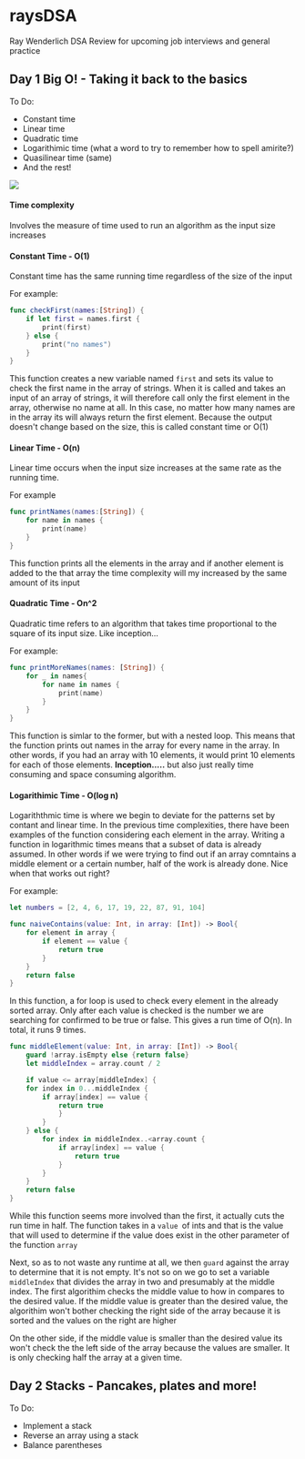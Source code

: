 # raysDSA
 Ray Wenderlich DSA Review for upcoming job interviews and general practice

## Day 1 Big O! - Taking it back to the basics 
To Do: 
- Constant time 
- Linear time
- Quadratic time 
- Logarithimic time (what a word to try to remember how to spell amirite?)
- Quasilinear time (same)
- And the rest!

![](https://media.giphy.com/media/3orieMlrdm4bxzP3jy/giphy.gif)

#### Time complexity
Involves the measure of time used to run an algorithm as the input size increases

#### Constant Time - O(1)
Constant time has the same running time regardless of the size of the input

For example:

```swift
func checkFirst(names:[String]) {
    if let first = names.first {
        print(first)
    } else {
        print("no names")
    }
}
```
This function creates a new variable named ``` first ``` and sets its value to check the first name in the array of strings. When it is called and takes an input of an array of strings, it will therefore call only the first element in the array, otherwise no name at all. In this case, no matter how many names are in the array its will always return the first element. Because the output doesn't change based on the size, this is called constant time or O(1)

#### Linear Time - O(n)
Linear time occurs when the input size increases at the same rate as the running time.

For example

```swift 
func printNames(names:[String]) {
    for name in names {
        print(name)
    }
}
```
This function prints all the elements in the array and if another element is added to the that array the time complexity will my increased by the same amount of its input


#### Quadratic Time - On^2
Quadratic time refers to an algorithm that takes time proportional to the square of its input size. Like inception...

For example:
```swift
func printMoreNames(names: [String]) {
    for _ in names{
        for name in names {
            print(name)
        }
    }
}
```
This function is simlar to the former, but with a nested loop. This means that the function prints out names in the array for every name in the array. In other words, if you had an array with 10 elements, it would print 10 elements for each of those elements. **Inception.....** but also just really time consuming and space consuming algorithm.


#### Logarithimic Time - O(log n)
Logariththmic time is where we begin to deviate for the patterns set by contant and linear time. In the previous time complexities, there have been examples of the function considering each element in the array. Writing a function in logarithmic times means that a subset of data is already assumed. In other words if we were trying to find out if an array comntains a middle element or a certain number, half of the work is already done. Nice when that works out right?

For example:

```swift
let numbers = [2, 4, 6, 17, 19, 22, 87, 91, 104]

func naiveContains(value: Int, in array: [Int]) -> Bool{
    for element in array {
        if element == value {
            return true
        }
    }
    return false
}
```
In this function, a for loop is used to check every element in the already sorted array. Only after each value is checked is the number we are searching for confirmed to be true or false. This gives a run time of O(n). In total, it runs 9 times.


```swift
func middleElement(value: Int, in array: [Int]) -> Bool{
    guard !array.isEmpty else {return false}
    let middleIndex = array.count / 2

    if value <= array[middleIndex] {
    for index in 0...middleIndex {
        if array[index] == value {
            return true
            }
        }
    } else {
        for index in middleIndex..<array.count {
            if array[index] == value {
                return true
            }
        }
    }
    return false
}
```
While this function seems more involved than the first, it actually cuts the run time in half. The function takes in a ```value ```of ints and that is the value that will used to determine if the value does exist in the other parameter of the function ```array``` 

Next, so as to not waste any runtime at all, we then ```guard``` against the array to determine that it is not empty. It's not so on we go to set a variable ```middleIndex``` that divides the array in two and presumably at the middle index. The first algorithim checks the middle value to how in compares to the desired value. If the middle value is greater than the desired value, the algorithim won't bother checking the right side of the array because it is sorted and the values on the right are higher

On the other side, if the middle value is smaller than the desired value its won't check the the left side of the array because the values are smaller. It is only checking half the array at a given time.



## Day 2 Stacks - Pancakes, plates and more!

To Do: 
- Implement a stack 
- Reverse an array using a stack 
- Balance parentheses 

